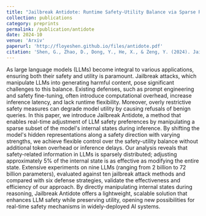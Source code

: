 ```yaml
---
title: "Jailbreak Antidote: Runtime Safety-Utility Balance via Sparse Representation Adjustment in Large Language Models"
collection: publications
category: preprints
permalink: /publication/antidote
date: 2024-10
venue: 'Arxiv'
paperurl: 'http://floyeshen.github.io/files/antidote.pdf'
citation: 'Shen, G., Zhao, D., Dong, Y., He, X., & Zeng, Y. (2024). Jailbreak Antidote: Runtime Safety-Utility Balance via Sparse Representation Adjustment in Large Language Models. arXiv preprint arXiv:2410.02298.'
---
```


As large language models (LLMs) become integral to various applications, ensuring both their safety and utility is paramount. Jailbreak attacks, which manipulate LLMs into generating harmful content, pose significant challenges to this balance. Existing defenses, such as prompt engineering and safety fine-tuning, often introduce computational overhead, increase inference latency, and lack runtime flexibility. Moreover, overly restrictive safety measures can degrade model utility by causing refusals of benign queries. In this paper, we introduce Jailbreak Antidote, a method that enables real-time adjustment of LLM safety preferences by manipulating a sparse subset of the model's internal states during inference. By shifting the model's hidden representations along a safety direction with varying strengths, we achieve flexible control over the safety-utility balance without additional token overhead or inference delays. Our analysis reveals that safety-related information in LLMs is sparsely distributed; adjusting approximately 5% of the internal state is as effective as modifying the entire state. Extensive experiments on nine LLMs (ranging from 2 billion to 72 billion parameters), evaluated against ten jailbreak attack methods and compared with six defense strategies, validate the effectiveness and efficiency of our approach. By directly manipulating internal states during reasoning, Jailbreak Antidote offers a lightweight, scalable solution that enhances LLM safety while preserving utility, opening new possibilities for real-time safety mechanisms in widely-deployed AI systems.